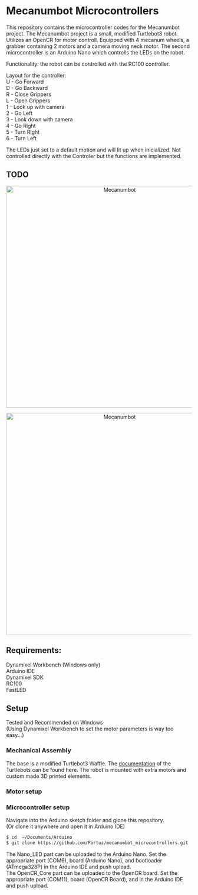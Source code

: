 # Mecanumbot Microcontrollers

This repository contains the microcontroller codes for the Mecanumbot project.
The Mecanumbot project is a small, modified Turtlebot3 robot. Utilizes an OpenCR for motor controll. Equipped with 4 mecanum wheels, a grabber containing 2 motors and a camera moving neck motor.
The second microcontroller is an Arduino Nano which controlls the LEDs on the robot.

Functionality: the robot can be controlled with the RC100 controller.

Layout for the controller: <br>
U - Go Forward <br>
D - Go Backward <br>
R - Close Grippers <br>
L - Open Grippers <br>
1 - Look up with camera <br>
2 - Go Left <br>
3 - Look down with camera <br>
4 - Go Right <br>
5 - Turn Right <br>
6 - Turn Left <br>

The LEDs just set to a default motion and will lit up when inicialized. Not controlled directly with the Controler but the functions are implemented.

## TODO

<p align="center">
  <img src="https://github.com/Fortuz/mecanumbot_microcontrollers/blob/main/docs/images/Mecanumbot_MotorIDs.png" width="600" alt="Mecanumbot">
</p>

<p align="center">
  <img src="https://github.com/Fortuz/mecanumbot_microcontrollers/blob/main/docs/images/RC100_button_layout.png" width="600" alt="Mecanumbot">
</p>


## Requirements:
Dynamixel Workbench (Windows only) <br>
Arduino IDE <br>
Dynamixel SDK <br>
RC100 <br>
FastLED <br>

## Setup 
Tested and Recommended on Windows <br>
(Using Dynamixel Workbench to set the motor parameters is way too easy...)

### Mechanical Assembly

The base is a modified Turtlebot3 Waffle. The [documentation](https://emanual.robotis.com/docs/en/platform/turtlebot3/overview/) of the Turtlebots can be found here.
The robot is mounted with extra motors and custom made 3D printed elements.

### Motor setup

### Microcontroller setup

Navigate into the Arduino sketch folder and glone this repository. <br>
(Or clone it anywhere and open it in Arduino IDE)

```bash
$ cd  ~/Documents/Arduino
$ git clone https://github.com/Fortuz/mecanumbot_microcontrollers.git
```
The Nano_LED part can be uploaded to the Arduino Nano. Set the appropriate port (COM6), board (Arduino Nano), and bootloader (ATmega328P) in the Arduino IDE and push upload. <br>
The OpenCR_Core part can be uploaded to the OpenCR board. Set the appropriate port (COM11), board (OpenCR Board), and  in the Arduino IDE and push upload.
